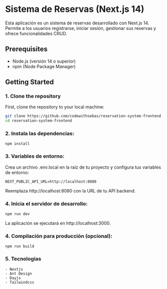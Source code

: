 
# Sistema de Reservas (Next.js 14)

Esta aplicación es un sistema de reservas desarrollado con Next.js 14. Permite a los usuarios registrarse, iniciar sesión, gestionar sus reservas y ofrece funcionalidades CRUD.

## Prerequisites

- Node.js (versión 14 o superior)
- npm (Node Package Manager)

## Getting Started

### 1. Clone the repository

First, clone the repository to your local machine:

```bash
git clone https://github.com/codewithsebas/reservation-system-frontend.git
cd reservation-system-frontend
```

### 2. Instala las dependencias:


```
npm install
```

### 3. Variables de entorno:

Crea un archivo .env.local en la raíz de tu proyecto y configura tus variables de entorno:

```
NEXT_PUBLIC_API_URL=http://localhost:8080
```

Reemplaza http://localhost:8080 con la URL de tu API backend.


### 4. Inicia el servidor de desarrollo:

`npm run dev`

La aplicación se ejecutará en http://localhost:3000.

### 4. Compilación para producción (opcional):

`
npm run build
`


### 5. Tecnologias
```
- Nextjs
- Ant Design
- Dayjs
- Tailwindcss
